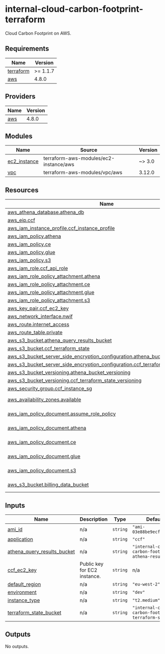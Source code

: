 # internal-cloud-carbon-footprint-terraform

Cloud Carbon Footprint on AWS.
<!-- BEGINNING OF PRE-COMMIT-TERRAFORM DOCS HOOK -->
## Requirements

| Name | Version |
|------|---------|
| <a name="requirement_terraform"></a> [terraform](#requirement\_terraform) | >= 1.1.7 |
| <a name="requirement_aws"></a> [aws](#requirement\_aws) | 4.8.0 |

## Providers

| Name | Version |
|------|---------|
| <a name="provider_aws"></a> [aws](#provider\_aws) | 4.8.0 |

## Modules

| Name | Source | Version |
|------|--------|---------|
| <a name="module_ec2_instance"></a> [ec2\_instance](#module\_ec2\_instance) | terraform-aws-modules/ec2-instance/aws | ~> 3.0 |
| <a name="module_vpc"></a> [vpc](#module\_vpc) | terraform-aws-modules/vpc/aws | 3.12.0 |

## Resources

| Name | Type |
|------|------|
| [aws_athena_database.athena_db](https://registry.terraform.io/providers/hashicorp/aws/4.8.0/docs/resources/athena_database) | resource |
| [aws_eip.ccf](https://registry.terraform.io/providers/hashicorp/aws/4.8.0/docs/resources/eip) | resource |
| [aws_iam_instance_profile.ccf_instance_profile](https://registry.terraform.io/providers/hashicorp/aws/4.8.0/docs/resources/iam_instance_profile) | resource |
| [aws_iam_policy.athena](https://registry.terraform.io/providers/hashicorp/aws/4.8.0/docs/resources/iam_policy) | resource |
| [aws_iam_policy.ce](https://registry.terraform.io/providers/hashicorp/aws/4.8.0/docs/resources/iam_policy) | resource |
| [aws_iam_policy.glue](https://registry.terraform.io/providers/hashicorp/aws/4.8.0/docs/resources/iam_policy) | resource |
| [aws_iam_policy.s3](https://registry.terraform.io/providers/hashicorp/aws/4.8.0/docs/resources/iam_policy) | resource |
| [aws_iam_role.ccf_api_role](https://registry.terraform.io/providers/hashicorp/aws/4.8.0/docs/resources/iam_role) | resource |
| [aws_iam_role_policy_attachment.athena](https://registry.terraform.io/providers/hashicorp/aws/4.8.0/docs/resources/iam_role_policy_attachment) | resource |
| [aws_iam_role_policy_attachment.ce](https://registry.terraform.io/providers/hashicorp/aws/4.8.0/docs/resources/iam_role_policy_attachment) | resource |
| [aws_iam_role_policy_attachment.glue](https://registry.terraform.io/providers/hashicorp/aws/4.8.0/docs/resources/iam_role_policy_attachment) | resource |
| [aws_iam_role_policy_attachment.s3](https://registry.terraform.io/providers/hashicorp/aws/4.8.0/docs/resources/iam_role_policy_attachment) | resource |
| [aws_key_pair.ccf_ec2_key](https://registry.terraform.io/providers/hashicorp/aws/4.8.0/docs/resources/key_pair) | resource |
| [aws_network_interface.nwif](https://registry.terraform.io/providers/hashicorp/aws/4.8.0/docs/resources/network_interface) | resource |
| [aws_route.internet_access](https://registry.terraform.io/providers/hashicorp/aws/4.8.0/docs/resources/route) | resource |
| [aws_route_table.private](https://registry.terraform.io/providers/hashicorp/aws/4.8.0/docs/resources/route_table) | resource |
| [aws_s3_bucket.athena_query_results_bucket](https://registry.terraform.io/providers/hashicorp/aws/4.8.0/docs/resources/s3_bucket) | resource |
| [aws_s3_bucket.ccf_terraform_state](https://registry.terraform.io/providers/hashicorp/aws/4.8.0/docs/resources/s3_bucket) | resource |
| [aws_s3_bucket_server_side_encryption_configuration.athena_bucket_encryption](https://registry.terraform.io/providers/hashicorp/aws/4.8.0/docs/resources/s3_bucket_server_side_encryption_configuration) | resource |
| [aws_s3_bucket_server_side_encryption_configuration.ccf_terraform_state_encryption](https://registry.terraform.io/providers/hashicorp/aws/4.8.0/docs/resources/s3_bucket_server_side_encryption_configuration) | resource |
| [aws_s3_bucket_versioning.athena_bucket_versioning](https://registry.terraform.io/providers/hashicorp/aws/4.8.0/docs/resources/s3_bucket_versioning) | resource |
| [aws_s3_bucket_versioning.ccf_terraform_state_versioning](https://registry.terraform.io/providers/hashicorp/aws/4.8.0/docs/resources/s3_bucket_versioning) | resource |
| [aws_security_group.ccf_instance_sg](https://registry.terraform.io/providers/hashicorp/aws/4.8.0/docs/resources/security_group) | resource |
| [aws_availability_zones.available](https://registry.terraform.io/providers/hashicorp/aws/4.8.0/docs/data-sources/availability_zones) | data source |
| [aws_iam_policy_document.assume_role_policy](https://registry.terraform.io/providers/hashicorp/aws/4.8.0/docs/data-sources/iam_policy_document) | data source |
| [aws_iam_policy_document.athena](https://registry.terraform.io/providers/hashicorp/aws/4.8.0/docs/data-sources/iam_policy_document) | data source |
| [aws_iam_policy_document.ce](https://registry.terraform.io/providers/hashicorp/aws/4.8.0/docs/data-sources/iam_policy_document) | data source |
| [aws_iam_policy_document.glue](https://registry.terraform.io/providers/hashicorp/aws/4.8.0/docs/data-sources/iam_policy_document) | data source |
| [aws_iam_policy_document.s3](https://registry.terraform.io/providers/hashicorp/aws/4.8.0/docs/data-sources/iam_policy_document) | data source |
| [aws_s3_bucket.billing_data_bucket](https://registry.terraform.io/providers/hashicorp/aws/4.8.0/docs/data-sources/s3_bucket) | data source |

## Inputs

| Name | Description | Type | Default | Required |
|------|-------------|------|---------|:--------:|
| <a name="input_ami_id"></a> [ami\_id](#input\_ami\_id) | n/a | `string` | `"ami-03e88be9ecff64781"` | no |
| <a name="input_application"></a> [application](#input\_application) | n/a | `string` | `"ccf"` | no |
| <a name="input_athena_query_results_bucket"></a> [athena\_query\_results\_bucket](#input\_athena\_query\_results\_bucket) | n/a | `string` | `"internal-cloud-carbon-footprint-athena-results"` | no |
| <a name="input_ccf_ec2_key"></a> [ccf\_ec2\_key](#input\_ccf\_ec2\_key) | Public key for EC2 instance. | `string` | n/a | yes |
| <a name="input_default_region"></a> [default\_region](#input\_default\_region) | n/a | `string` | `"eu-west-2"` | no |
| <a name="input_environment"></a> [environment](#input\_environment) | n/a | `string` | `"dev"` | no |
| <a name="input_instance_type"></a> [instance\_type](#input\_instance\_type) | n/a | `string` | `"t2.medium"` | no |
| <a name="input_terraform_state_bucket"></a> [terraform\_state\_bucket](#input\_terraform\_state\_bucket) | n/a | `string` | `"internal-cloud-carbon-footprint-terraform-state"` | no |

## Outputs

No outputs.
<!-- END OF PRE-COMMIT-TERRAFORM DOCS HOOK -->
